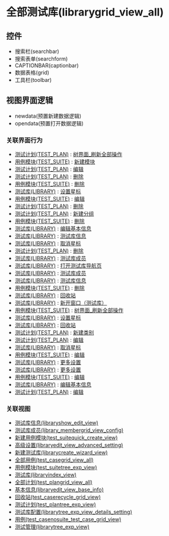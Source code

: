 # 全部测试库(librarygrid_view_all)  <!-- {docsify-ignore-all} -->




<el-skeleton style="width:60%">
	<template #template>
		<div style="padding-bottom: 5px;">
			<div style="height:40px;display: flex;align-items: center;justify-content: space-between;">
				<el-tooltip content="页面标题">
					<el-skeleton-item variant="text" style="height:40px;"></el-skeleton-item>
				</el-tooltip>
				<el-tooltip content="搜索栏">
				    <el-skeleton-item variant="text" style="margin-left: 10px;height:40px;width:300px;"></el-skeleton-item>
				</el-tooltip>
				<el-skeleton style="width:250px;">
					<template #template>
						<el-tooltip content="工具栏">
							<div style="display: flex;align-items: center;justify-content:end">
								<el-skeleton-item variant="text" style="margin-left: 10px;height:40px;width:80px"></el-skeleton-item>
								<el-skeleton-item variant="text" style="margin-left: 10px;height:40px;width:80px"></el-skeleton-item>
								<el-skeleton-item variant="text" style="margin-left: 10px;height:40px;width:80px"></el-skeleton-item>
							</div>
						</el-tooltip>
					</template>
				</el-skeleton>
			</div>
		</div>
		<el-tooltip content="数据表格">
			<el-skeleton-item variant="p" style="height:300px"></el-skeleton-item>
		</el-tooltip>
	</template>
</el-skeleton>


## 控件
  * 搜索栏(searchbar)
  * 搜索表单(searchform)
  * CAPTIONBAR(captionbar)
  * 数据表格(grid)
  * 工具栏(toolbar)

## 视图界面逻辑
  * newdata(预置新建数据逻辑)
  * opendata(预置打开数据逻辑)


### 关联界面行为
  * [测试计划(TEST_PLAN)](module/TestMgmt/Test_plan) : [树界面_刷新全部操作](module/TestMgmt/Test_plan#界面行为)
  * [用例模块(TEST_SUITE)](module/TestMgmt/Test_suite) : [新建模块](module/TestMgmt/Test_suite#界面行为)
  * [测试计划(TEST_PLAN)](module/TestMgmt/Test_plan) : [编辑](module/TestMgmt/Test_plan#界面行为)
  * [测试计划(TEST_PLAN)](module/TestMgmt/Test_plan) : [删除](module/TestMgmt/Test_plan#界面行为)
  * [用例模块(TEST_SUITE)](module/TestMgmt/Test_suite) : [删除](module/TestMgmt/Test_suite#界面行为)
  * [测试库(LIBRARY)](module/TestMgmt/Library) : [设置星标](module/TestMgmt/Library#界面行为)
  * [用例模块(TEST_SUITE)](module/TestMgmt/Test_suite) : [编辑](module/TestMgmt/Test_suite#界面行为)
  * [测试计划(TEST_PLAN)](module/TestMgmt/Test_plan) : [删除](module/TestMgmt/Test_plan#界面行为)
  * [测试计划(TEST_PLAN)](module/TestMgmt/Test_plan) : [新建分组](module/TestMgmt/Test_plan#界面行为)
  * [用例模块(TEST_SUITE)](module/TestMgmt/Test_suite) : [删除](module/TestMgmt/Test_suite#界面行为)
  * [测试库(LIBRARY)](module/TestMgmt/Library) : [编辑基本信息](module/TestMgmt/Library#界面行为)
  * [测试库(LIBRARY)](module/TestMgmt/Library) : [测试库信息](module/TestMgmt/Library#界面行为)
  * [测试库(LIBRARY)](module/TestMgmt/Library) : [取消星标](module/TestMgmt/Library#界面行为)
  * [测试计划(TEST_PLAN)](module/TestMgmt/Test_plan) : [删除](module/TestMgmt/Test_plan#界面行为)
  * [测试库(LIBRARY)](module/TestMgmt/Library) : [测试库成员](module/TestMgmt/Library#界面行为)
  * [测试库(LIBRARY)](module/TestMgmt/Library) : [打开测试库导航页](module/TestMgmt/Library#界面行为)
  * [测试库(LIBRARY)](module/TestMgmt/Library) : [测试库成员](module/TestMgmt/Library#界面行为)
  * [测试库(LIBRARY)](module/TestMgmt/Library) : [测试库信息](module/TestMgmt/Library#界面行为)
  * [用例模块(TEST_SUITE)](module/TestMgmt/Test_suite) : [删除](module/TestMgmt/Test_suite#界面行为)
  * [测试库(LIBRARY)](module/TestMgmt/Library) : [回收站](module/TestMgmt/Library#界面行为)
  * [测试库(LIBRARY)](module/TestMgmt/Library) : [新开窗口（测试库）](module/TestMgmt/Library#界面行为)
  * [用例模块(TEST_SUITE)](module/TestMgmt/Test_suite) : [树界面_刷新全部操作](module/TestMgmt/Test_suite#界面行为)
  * [测试库(LIBRARY)](module/TestMgmt/Library) : [设置星标](module/TestMgmt/Library#界面行为)
  * [测试库(LIBRARY)](module/TestMgmt/Library) : [回收站](module/TestMgmt/Library#界面行为)
  * [测试计划(TEST_PLAN)](module/TestMgmt/Test_plan) : [新建类别](module/TestMgmt/Test_plan#界面行为)
  * [测试计划(TEST_PLAN)](module/TestMgmt/Test_plan) : [编辑](module/TestMgmt/Test_plan#界面行为)
  * [测试库(LIBRARY)](module/TestMgmt/Library) : [取消星标](module/TestMgmt/Library#界面行为)
  * [用例模块(TEST_SUITE)](module/TestMgmt/Test_suite) : [编辑](module/TestMgmt/Test_suite#界面行为)
  * [测试库(LIBRARY)](module/TestMgmt/Library) : [更多设置](module/TestMgmt/Library#界面行为)
  * [测试库(LIBRARY)](module/TestMgmt/Library) : [更多设置](module/TestMgmt/Library#界面行为)
  * [用例模块(TEST_SUITE)](module/TestMgmt/Test_suite) : [编辑](module/TestMgmt/Test_suite#界面行为)
  * [测试库(LIBRARY)](module/TestMgmt/Library) : [编辑基本信息](module/TestMgmt/Library#界面行为)
  * [测试计划(TEST_PLAN)](module/TestMgmt/Test_plan) : [编辑](module/TestMgmt/Test_plan#界面行为)

### 关联视图
  * [测试库信息(libraryshow_edit_view)](app/view/libraryshow_edit_view)
  * [测试库成员(library_membergrid_view_config)](app/view/library_membergrid_view_config)
  * [新建用例模块(test_suitequick_create_view)](app/view/test_suitequick_create_view)
  * [高级设置(libraryedit_view_advanced_setting)](app/view/libraryedit_view_advanced_setting)
  * [新建测试库(librarycreate_wizard_view)](app/view/librarycreate_wizard_view)
  * [全部用例(test_casegrid_view_all)](app/view/test_casegrid_view_all)
  * [用例模块(test_suitetree_exp_view)](app/view/test_suitetree_exp_view)
  * [测试库(libraryindex_view)](app/view/libraryindex_view)
  * [全部计划(test_plangrid_view_all)](app/view/test_plangrid_view_all)
  * [基本信息(libraryedit_view_base_info)](app/view/libraryedit_view_base_info)
  * [回收站(test_caserecycle_grid_view)](app/view/test_caserecycle_grid_view)
  * [测试计划(test_plantree_exp_view)](app/view/test_plantree_exp_view)
  * [测试库配置(librarytree_exp_view_details_setting)](app/view/librarytree_exp_view_details_setting)
  * [用例(test_casenosuite_test_case_grid_view)](app/view/test_casenosuite_test_case_grid_view)
  * [测试管理(librarytree_exp_view)](app/view/librarytree_exp_view)

<script>
 const { createApp } = Vue
  createApp({
    data() {
      return {
        message: '!'
      }
    }
  }).use(ElementPlus).mount('#app')
</script>
